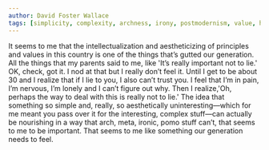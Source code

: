 ```yaml
---
author: David Foster Wallace
tags: [simplicity, complexity, archness, irony, postmodernism, value, honesty, lying, ethics, generation]
---
```

It seems to me that the intellectualization and aestheticizing of principles and values in this country is one of the things that’s gutted our generation. All the things that my parents said to me, like 'It’s really important not to lie.' OK, check, got it. I nod at that but I really don’t feel it. Until I get to be about 30 and I realize that if I lie to you, I also can’t trust you. I feel that I’m in pain, I’m nervous, I’m lonely and I can’t figure out why. Then I realize,'Oh, perhaps the way to deal with this is really not to lie.' The idea that something so simple and, really, so aesthetically uninteresting—which for me meant you pass over it for the interesting, complex stuff—can actually be nourishing in a way that arch, meta, ironic, pomo stuff can’t, that seems to me to be important. That seems to me like something our generation needs to feel.